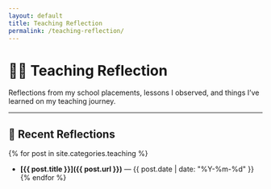 ```yaml
---
layout: default
title: Teaching Reflection
permalink: /teaching-reflection/
---
```


# 🧑‍🏫 Teaching Reflection

Reflections from my school placements, lessons I observed, and things I’ve learned on my teaching journey.

---

## 📘 Recent Reflections

{% for post in site.categories.teaching %}
- **[{{ post.title }}]({{ post.url }})** — {{ post.date | date: "%Y-%m-%d" }}
{% endfor %}
